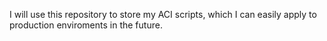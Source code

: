 I will use this repository to store my ACI scripts, which I can easily apply to production enviroments in the future.
